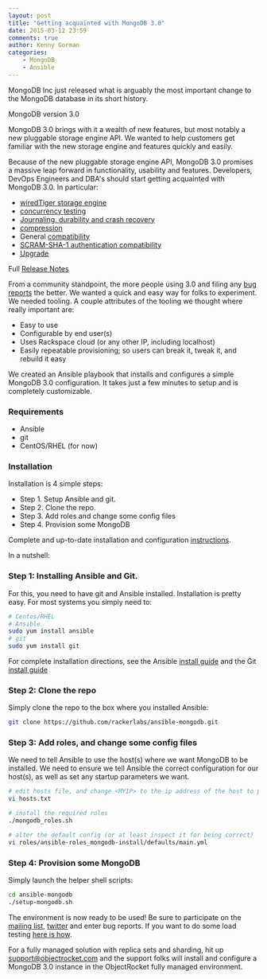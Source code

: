 ```yaml
---
layout: post
title: "Getting acquainted with MongoDB 3.0"
date: 2015-03-12 23:59
comments: true
author: Kenny Gorman
categories:
    - MongoDB
    - Ansible
---
```


MongoDB Inc just released what is arguably the most important change to the MongoDB database in its short history.

MongoDB version 3.0

MongoDB 3.0 brings with it a wealth of new features, but most notably a new pluggable storage engine API. We wanted to help customers get familiar with the new storage engine and features quickly and easily.

<!---more --->

Because of the new pluggable storage engine API, MongoDB 3.0 promises a massive leap forward in functionality, usability and features. Developers, DevOps Engineers and DBA's should start getting acquainted with MongoDB 3.0. In particular:

- [wiredTiger storage engine](http://docs.mongodb.org/manual/release-notes/3.0/#wiredtiger)
- [concurrency testing](http://docs.mongodb.org/manual/core/storage/#document-level-locking)
- [Journaling, durability and crash recovery](http://docs.mongodb.org/manual/core/storage/#journal)
- [compression](http://docs.mongodb.org/manual/core/storage/#compression)
- General [compatibility](http://docs.mongodb.org/manual/release-notes/3.0-compatibility/#compatibility-changes-in-mongodb-3-0)
- [SCRAM-SHA-1 authentication compatibility](http://docs.mongodb.org/manual/release-notes/3.0-compatibility/#security-changes)
- [Upgrade](http://docs.mongodb.org/manual/release-notes/3.0-upgrade/)

Full [Release Notes](http://docs.mongodb.org/manual/release-notes/3.0/)

From a community standpoint, the more people using 3.0 and filing any [bug reports](https://jira.mongodb.org/secure/Dashboard.jspa) the better. We wanted a quick and easy way for folks to experiment. We needed tooling. A couple attributes of the tooling we thought where really important are:

- Easy to use
- Configurable by end user(s)
- Uses Rackspace cloud (or any other IP, including localhost)
- Easily repeatable provisioning; so users can break it, tweak it, and rebuild it easy

We created an Ansible playbook that installs and configures a simple MongoDB 3.0 configuration. It takes just a few minutes to setup and is completely customizable.

### Requirements

- Ansible
- git
- CentOS/RHEL (for now)

### Installation

Installation is 4 simple steps:

- Step 1. Setup Ansible and git.
- Step 2. Clone the repo.
- Step 3. Add roles and change some config files
- Step 4. Provision some MongoDB

Complete and up-to-date installation and configuration [instructions](https://github.com/rackerlabs/ansible-mongodb/blob/master/README.md).

In a nutshell:

### Step 1: Installing Ansible and Git.

For this, you need to have git and Ansible installed. Installation is pretty easy. For most systems you simply need to:

```bash
# Centos/RHEL
# Ansible
sudo yum install ansible
# git
sudo yum install git
```

For complete installation directions, see the Ansible [install guide](http://docs.ansible.com/intro_installation.html) and the Git [install guide](http://git-scm.com/book/en/v2/Getting-Started-Installing-Git)

### Step 2: Clone the repo

Simply clone the repo to the box where you installed Ansible:

```bash
git clone https://github.com/rackerlabs/ansible-mongodb.git
```

### Step 3: Add roles, and change some config files

We need to tell Ansible to use the host(s) where we want MongoDB to be installed. We need to ensure we tell Ansible the correct configuration for our host(s), as well as set any startup parameters we want.

```bash
# edit hosts file, and change <MYIP> to the ip address of the host to provision
vi hosts.txt

# install the required roles
./mongodb_roles.sh

# alter the default config (or at least inspect it for being correct)
vi roles/ansible-roles_mongodb-install/defaults/main.yml
```

### Step 4: Provision some MongoDB

Simply launch the helper shell scripts:

```bash
cd ansible-mongodb
./setup-mongodb.sh
```

The environment is now ready to be used! Be sure to participate on the [mailing list](https://groups.google.com/forum/#!forum/mongodb-user), [twitter](https://twitter.com/mongodb) and enter bug reports. If you want to do some load testing [here is how](http://www.kennygorman.com/load-testing-mongodb-with-ansible/).

For a fully managed solution with replica sets and sharding, hit up [support@objectrocket.com](support@objectrocket.com) and the support folks will install and configure a MongoDB 3.0 instance in the ObjectRocket fully managed environment.
